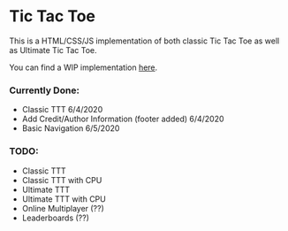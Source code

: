 # Tic Tac Toe
This is a HTML/CSS/JS implementation of both classic Tic Tac Toe as well as Ultimate Tic Tac Toe.


You can find a WIP implementation [here](https://mysticworks.github.io/ttt). 

### Currently Done:
- Classic TTT 6/4/2020
- Add Credit/Author Information (footer added) 6/4/2020
- Basic Navigation 6/5/2020

### TODO:
- Classic TTT
- Classic TTT with CPU
- Ultimate TTT
- Ultimate TTT with CPU
- Online Multiplayer (??)
- Leaderboards (??)
